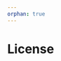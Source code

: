 ```yaml
---
orphan: true
---
```


# License

```{include} ../LICENSE

```
                                                                                                                                                                            